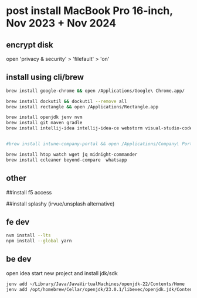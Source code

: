 # post install  MacBook Pro 16-inch, Nov 2023 + Nov 2024

## encrypt disk

open 'privacy & security' > 'filefault' > 'on'


## install using cli/brew

```sh
brew install google-chrome && open /Applications/Google\ Chrome.app/

brew install dockutil && dockutil --remove all
brew install rectangle && open /Applications/Rectangle.app

brew install openjdk jenv nvm
brew install git maven gradle
brew install intellij-idea intellij-idea-ce webstorm visual-studio-code vim


#brew install intune-company-portal && open /Applications/Company\ Portal.app/

brew install htop watch wget jq midnight-commander
brew install ccleaner beyond-compare  whatsapp
```

## other

##install f5 access

##install splashy (irvue/unsplash alternative)

## fe dev

```sh
nvm install --lts
npm install --global yarn
```

## be dev

open idea
start new project and install jdk/sdk

```sh
jenv add ~/Library/Java/JavaVirtualMachines/openjdk-22/Contents/Home
jenv add /opt/homebrew/Cellar/openjdk/23.0.1/libexec/openjdk.jdk/Contents/Home
```
